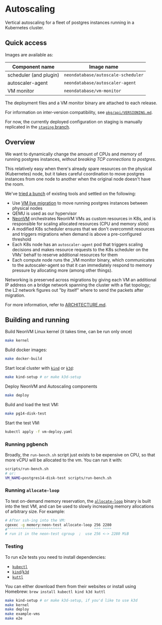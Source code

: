# Autoscaling

Vertical autoscaling for a fleet of postgres instances running in a Kubernetes cluster.

## Quick access

Images are available as:

| Component name | Image name |
|----------------|------------|
| scheduler (and plugin) | `neondatabase/autoscale-scheduler` |
| autoscaler-agent | `neondatabase/autoscaler-agent` |
| VM monitor | `neondatabase/vm-monitor` |

The deployment files and a VM monitor binary are attached to each release.

For information on inter-version compatibility, see
[`pkg/api/VERSIONING.md`](./pkg/api/VERSIONING.md).

For now, the currently deployed configuration on staging is manually replicated
in the [`staging` branch](https://github.com/neondatabase/autoscaling/tree/staging).

## Overview

We want to dynamically change the amount of CPUs and memory of running postgres instances, _without
breaking TCP connections to postgres_.

This relatively easy when there's already spare resources on the physical (Kubernetes) node, but it
takes careful coordination to move postgres instances from one node to another when the original
node doesn't have the room.

We've [tried a bunch](https://github.com/neondatabase/cloud/issues/1651) of existing tools and
settled on the following:

* Use [VM live migration](https://www.qemu.org/docs/master/devel/migration.html) to move running
  postgres instances between physical nodes
* QEMU is used as our hypervisor
* [NeonVM](https://github.com/neondatabase/autoscaling/tree/main/neonvm) orchestrates NeonVM VMs as custom resources in
  K8s, and is responsible for scaling allocated resources (CPU and memory _slots_)
* A modified K8s scheduler ensures that we don't overcommit resources and triggers migrations when
  demand is above a pre-configured threshold
* Each K8s node has an `autoscaler-agent` pod that triggers scaling decisions and makes resource
  requests to the K8s scheduler on the VMs' behalf to reserve additional resources for them
* Each compute node runs the _VM monitor binary, which communicates to the autoscaler-agent so that it can
  immediately respond to memory pressure by allocating more (among other things).

Networking is preserved across migrations by giving each VM an additional IP address on a bridge
network spanning the cluster with a flat topology; the L2 network figures out "by itself" where to
send the packets after migration.

For more information, refer to [ARCHITECTURE.md](./ARCHITECTURE.md).

## Building and running

Build NeonVM Linux kernel (it takes time, can be run only once)

```sh
make kernel
```

Build docker images:

```sh
make docker-build
```

Start local cluster with [`kind`] or [`k3d`]:

```sh
make kind-setup # or make k3d-setup
```

Deploy NeonVM and Autoscaling components

```sh
make deploy
```

Build and load the test VM:

```sh
make pg14-disk-test
```

Start the test VM:

```sh
kubectl apply -f vm-deploy.yaml
```

### Running pgbench

Broadly, the `run-bench.sh` script just exists to be expensive on CPU, so that more vCPU will be
allocated to the vm. You can run it with:

```sh
scripts/run-bench.sh
# or:
VM_NAME=postgres14-disk-test scripts/run-bench.sh
```

### Running `allocate-loop`

To test on-demand memory reservation, the [`allocate-loop`] binary is built into the test VM, and
can be used to slowly increasing memory allocations of arbitrary size. For example:

```sh
# After ssh-ing into the VM:
cgexec -g memory:neon-test allocate-loop 256 2280
#^^^^^^^^^^^^^^^^^^^^^^^^^               ^^^ ^^^^
# run it in the neon-test cgroup  ;  use 256 <-> 2280 MiB
```

[`allocate-loop`]: vm-examples/pg14-disk-test/allocate-loop.c

### Testing

To run e2e tests you need to install dependencies:
- [`kubectl`]
- [`kind`]/[`k3d`]
- [`kuttl`]

You can either download them from their websites or install using Homebrew: `brew install kubectl kind k3d kuttl`

```sh
make kind-setup # or make k3d-setup, if you'd like to use k3d
make kernel
make deploy
make example-vms
make e2e
```

[`kubectl`]: https://kubernetes.io/docs/tasks/tools/#kubectl
[`kind`]: https://kubernetes.io/docs/tasks/tools/#kind
[`kuttl`]: https://kuttl.dev/
[`k3d`]: https://k3d.io
